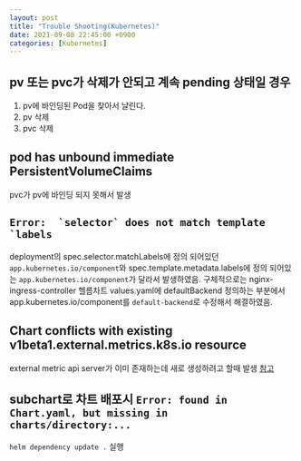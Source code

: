 ```yaml
---
layout: post
title: "Trouble Shooting(Kubernetes)"
date: 2021-09-08 22:45:00 +0900
categories: [Kubernetes]
---
```


## pv 또는 pvc가 삭제가 안되고 계속 pending 상태일 경우

1. pv에 바인딩된 Pod을 찾아서 날린다.
2. pv 삭제
3. pvc 삭제

## pod has unbound immediate PersistentVolumeClaims
pvc가 pv에 바인딩 되지 못해서 발생

## ```Error:  `selector` does not match template `labels```
deployment의 spec.selector.matchLabels에 정의 되어있던 ```app.kubernetes.io/component```와 spec.template.metadata.labels에 정의 되어있는 ```app.kubernetes.io/component```가 달라서 발생하였음.
구체적으로는 nginx-ingress-controller 헬름차트 values.yaml에 defaultBackend 정의하는 부분에서 app.kubernetes.io/component를 ```default-backend```로 수정해서 해결하였음.

## Chart conflicts with existing v1beta1.external.metrics.k8s.io resource

external metric api server가 이미 존재하는데 새로 생성하려고 할때 발생
[참고](https://githubmate.com/repo/DataDog/helm-charts/issues/118)

## subchart로 차트 배포시 `Error: found in Chart.yaml, but missing in charts/directory:...`

`helm dependency update .` 실행